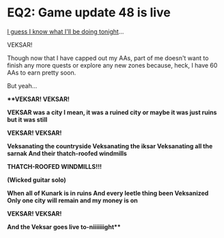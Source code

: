 # EQ2: Game update 48 is live

[I guess I know what I'll be doing tonight](http://mmoquests.com/2008/09/03/gu48-goes-live-on-everquestii/)...

VEKSAR!

Though now that I have capped out my AAs, part of me doesn't want to finish any more quests or explore any new zones because, heck, I have 60 AAs to earn pretty soon.

But yeah...

<strong><bad>**VEKSAR!
VEKSAR!

VEKSAR was a city
I mean, it was a ruined city
or maybe it was just ruins
but it was still

VEKSAR!
VEKSAR!

Veksanating the countryside
Veksanating the iksar
Veksanating all the sarnak
And their thatch-roofed windmills

THATCH-ROOFED WINDMILLS!!!

(Wicked guitar solo)

When all of Kunark is in ruins
And every leetle thing been Veksanized
Only one city will remain
and my money is on

VEKSAR!
VEKSAR!

And the Veksar goes live to-niiiiiiight**</bad></strong>
